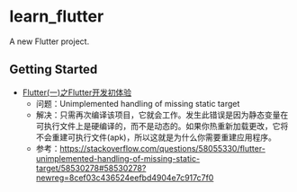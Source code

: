 # learn_flutter

A new Flutter project.

## Getting Started

- [Flutter(一)之Flutter开发初体验](https://mp.weixin.qq.com/s/UU2WO_YSoobthTTbniBm5Q)
  - 问题：Unimplemented handling of missing static target
  - 解决：只需再次编译该项目，它就会工作。发生此错误是因为静态变量在可执行文件上是硬编译的，而不是动态的。如果你热重新加载更改，它将不会重建可执行文件(apk)，所以这就是为什么你需要重建应用程序。
  - 参考：https://stackoverflow.com/questions/58055330/flutter-unimplemented-handling-of-missing-static-target/58530278#58530278?newreg=8cef03c436524eefbd4904e7c917c7f0
  

